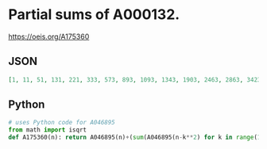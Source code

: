 # Partial sums of A000132\.
https://oeis.org/A175360
## JSON
```JSON
[1, 11, 51, 131, 221, 333, 573, 893, 1093, 1343, 1903, 2463, 2863, 3423, 4223, 5183, 5913, 6393, 7633, 9153, 9905, 11025, 12865, 14465, 15665, 16875, 18875, 21115, 22715, 24395, 27115, 30315, 31795, 33235, 36915, 39955, 42205, 45005, 48285]
```
## Python
```Python
# uses Python code for A046895
from math import isqrt
def A175360(n): return A046895(n)+(sum(A046895(n-k**2) for k in range(1,isqrt(n)+1))<<1) # _Chai Wah Wu_, Jun 23 2024
```
